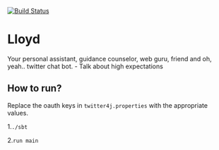 [![Build Status](https://travis-ci.org/j-diaz/lloyd.svg?branch=dev)](https://travis-ci.org/j-diaz/lloyd)

Lloyd
========
Your personal assistant, guidance counselor, web guru, friend and oh, yeah.. twitter chat bot. - Talk about high expectations

## How to run?
Replace the oauth keys in ```twitter4j.properties``` with the appropriate values.

1.```./sbt```

2.```run main```